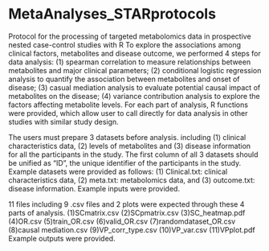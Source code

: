 # MetaAnalyses_STARprotocols
Protocol for the processing of targeted metabolomics data in prospective nested case-control studies with R
To explore the associations among clinical factors, metabolites and disease outcome, we performed 4 steps for data analysis: 
(1) spearman correlation to measure relationships between metabolites and major clinical parameters; 
(2) conditional logistic regression analysis to quantify the association between metabolites and onset of disease; 
(3) casual mediation analysis to evaluate potential causal impact of metabolites on the disease; 
(4) variance contribution analysis to explore the factors affecting metabolite levels. 
For each part of analysis, R functions were provided, which allow user to call directly for data analysis in other studies with similar study design.

The users must prepare 3 datasets before analysis. including (1) clinical characteristics data, (2) levels of metabolites and (3) disease information for all the participants in the study. The first column of all 3 datasets should be unified as “ID”, the unique identifier of the participants in the study. Example datasets were provided as follows: 
(1) Clinical.txt: clinical characteristics data, 
(2) meta.txt: metabolomics data, and 
(3) outcome.txt: disease information. 
Example inputs were provided.

11 files including 9 .csv files and 2 plots were expected through these 4 parts of analysis. 
(1)SCmatrix.csv
(2)SCpmatrix.csv
(3)SC_heatmap.pdf
(4)OR.csv
(5)train_OR.csv
(6)valid_OR.csv
(7)randomdataset_OR.csv
(8)causal mediation.csv
(9)VP_corr_type.csv
(10)VP_var.csv
(11)VPplot.pdf
Example outputs were provided.
